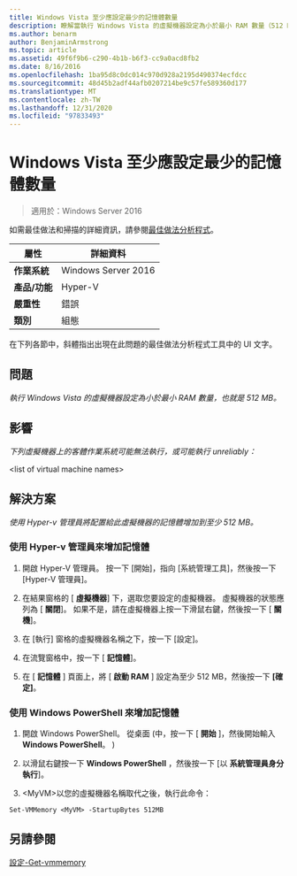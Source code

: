 ```yaml
---
title: Windows Vista 至少應設定最少的記憶體數量
description: 瞭解當執行 Windows Vista 的虛擬機器設定為小於最小 RAM 數量（512 MB）時該怎麼辦。
ms.author: benarm
author: BenjaminArmstrong
ms.topic: article
ms.assetid: 49f6f9b6-c290-4b1b-b6f3-cc9a0acd8fb2
ms.date: 8/16/2016
ms.openlocfilehash: 1ba95d8c0dc014c970d928a2195d490374ecfdcc
ms.sourcegitcommit: 48d45b2adf44afb0207214be9c57fe589360d177
ms.translationtype: MT
ms.contentlocale: zh-TW
ms.lasthandoff: 12/31/2020
ms.locfileid: "97833493"
---
```

# <a name="windows-vista-should-be-configured-with-at-least-the-minimum-amount-of-memory"></a>Windows Vista 至少應設定最少的記憶體數量

>適用於：Windows Server 2016

如需最佳做法和掃描的詳細資訊，請參閱[最佳做法分析程式](https://go.microsoft.com/fwlink/?LinkId=122786)。

|屬性|詳細資料|
|-|-|
|**作業系統**|Windows Server 2016|
|**產品/功能**|Hyper-V|
|**嚴重性**|錯誤|
|**類別**|組態|

在下列各節中，斜體指出出現在此問題的最佳做法分析程式工具中的 UI 文字。

## <a name="issue"></a>問題

*執行 Windows Vista 的虛擬機器設定為小於最小 RAM 數量，也就是 512 MB。*

## <a name="impact"></a>影響

*下列虛擬機器上的客體作業系統可能無法執行，或可能執行 unreliably：*

\<list of virtual machine names>

## <a name="resolution"></a>解決方案

*使用 Hyper-v 管理員將配置給此虛擬機器的記憶體增加到至少 512 MB。*

### <a name="to-increase-the-memory-using-hyper-v-manager"></a>使用 Hyper-v 管理員來增加記憶體

1.  開啟 Hyper-V 管理員。 按一下 [開始]，指向 [系統管理工具]，然後按一下 [Hyper-V 管理員]。

2.  在結果窗格的 [ **虛擬機器**] 下，選取您要設定的虛擬機器。 虛擬機器的狀態應列為 [ **關閉**]。 如果不是，請在虛擬機器上按一下滑鼠右鍵，然後按一下 [ **關機**]。

3.  在 [執行] 窗格的虛擬機器名稱之下，按一下 [設定]。

4.  在流覽窗格中，按一下 [ **記憶體**]。

5.  在 [ **記憶體** ] 頁面上，將 [ **啟動 RAM** ] 設定為至少 512 MB，然後按一下 **[確定]**。

### <a name="increase-the-memory-using-windows-powershell"></a>使用 Windows PowerShell 來增加記憶體

1.  開啟 Windows PowerShell。 從桌面 (中，按一下 [ **開始** ]，然後開始輸入 **Windows PowerShell**。 ) 

2.  以滑鼠右鍵按一下 **Windows PowerShell** ，然後按一下 [以 **系統管理員身分執行**]。

3.  \<MyVM>以您的虛擬機器名稱取代之後，執行此命令：

```
Set-VMMemory <MyVM> -StartupBytes 512MB
```

## <a name="see-also"></a>另請參閱
[設定-Get-vmmemory](/powershell/module/hyper-v/set-vmmemory)

